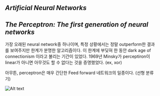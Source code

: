 
## *Artificial Neural Networks*
## *The Perceptron: The first generation of neural networks*

가장 오래된 neural network중 하나이며, 특정 상황에서는 정말 outperform한 결과를 보여주지만 한계가 분명한 알고리즘이다.
이 한계에 부딪혀 한 동안 dark age of connectionism 이라고 불리는 기간이 있었다.
1969년 Minsky가 perceptiron이 linear가 아니면 아무것도 할 수 없다는 것을 증명했었다. (ex, xor)

아무튼, perceptron은 매우 간단한 Feed forward 네트워크의 일종이다. (선형 분류기)


![Alt text](./images/p0.png)
